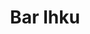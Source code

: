 ---
title: Bar Ihku
ravintola: ye
ruka: ye
slug: https://barihku.fi/ruka
kuvaus: Paras karaoke ja after ski koko tunturissa!
update: 2022-02-09-14:23
---